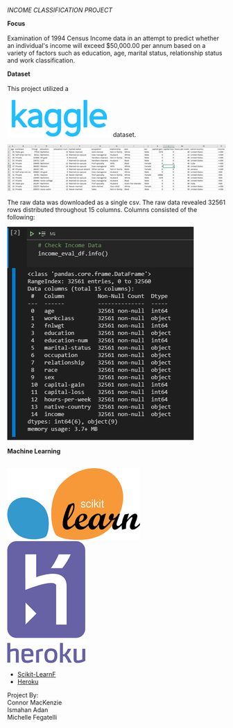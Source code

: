 *INCOME CLASSIFICATION PROJECT*



**Focus** <br><br>
Examination of 1994 Census Income data in an attempt to predict whether an individual's income will exceed $50,000.00 per annum based on a variety of factors such as education, age, marital status, relationship status and work classification.  

**Dataset** <br><br>
This project utilized a <br><br>![](images/Kaggle.png) 
dataset.  <br>  

![](images/csv.raw.png)

The raw data was downloaded as a single csv.  The raw data revealed 32561 rows distributed throughout 15 columns.  Columns consisted of the following:  

![](images/data.info.png)

 

**Machine Learning** <br><br>

![](images/scikitlearn.png)<br>
![](images/heroku.png)


- [Scikit-LearnF](https://scikit-learn.org/stable/)
- [Heroku](https://dashboard.heroku.com/apps/)



















Project By:  
Connor MacKenzie<br>
Ismahan Adan<br>
Michelle Fegatelli<br>













